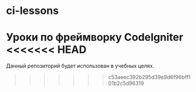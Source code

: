 ci-lessons
==========

Уроки по фреймворку CodeIgniter
<<<<<<< HEAD
=======

Данный репозиторий будет использован в учебных целях.
>>>>>>> c53aeec392b295d39e9d6f96bff101b2c5d96319
